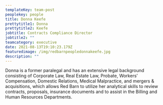 ```yaml
---
templateKey: team-post
peoplekey: people
title: Donna Keefe
prettytitle1: Donna
prettytitle2: Keefe
jobtitle: Contracts Compliance Director
jobtitle2: ""
teamcategory: executive
date: 2021-08-13T19:10:23.179Z
featuredimage: /img/redbarnpeopledonnakeefe.jpg
description: ""
---
```

<!--StartFragment-->

Donna is a former paralegal and has an extensive legal background consisting of Corporate Law, Real Estate Law, Probate, Workers’ Compensation, Domestic Relations, Medical Malpractice, and mergers & acquisitions, which allows Red Barn to utilize her analytical skills to review contracts, proposals, insurance documents and to assist in the Billing and Human Resources Departments.

<!--EndFragment-->